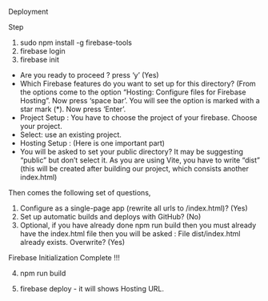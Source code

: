 Deployment

Step

1. sudo npm install -g firebase-tools
2. firebase login
3. firebase init

- Are you ready to proceed ? press ‘y’ (Yes)
- Which Firebase features do you want to set up for this directory? (From the options come to the option “Hosting: Configure files for Firebase Hosting”. Now press ‘space bar’. You will see the option is marked with a star mark (\*). Now press ‘Enter’.
- Project Setup : You have to choose the project of your firebase. Choose your project.
- Select: use an existing project.
- Hosting Setup : (Here is one important part)
- You will be asked to set your public directory? It may be suggesting “public” but don’t select it. As you are using Vite, you have to write “dist” (this will be created after building our project, which consists another index.html)

Then comes the following set of questions,

1. Configure as a single-page app (rewrite all urls to /index.html)? (Yes)
2. Set up automatic builds and deploys with GitHub? (No)
3. Optional, if you have already done npm run build then you must already have the index.html file then you will be asked : File dist/index.html already exists. Overwrite? (Yes)

Firebase Initialization Complete !!!

4. npm run build

5. firebase deploy - it will shows Hosting URL.

